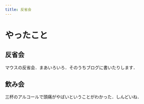 ```yaml
---
title: 反省会
---
```


# やったこと

## 反省会

マウスの反省会．まあいろいろ．そのうちブログに書いたりします．

## 飲み会

三杯のアルコールで頭痛がやばいということがわかった．しんどいね．
